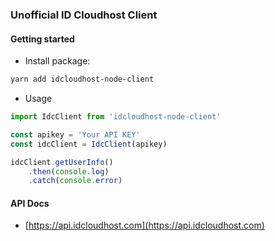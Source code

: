 ### Unofficial ID Cloudhost Client

#### Getting started
- Install package:

```bash
yarn add idcloudhost-node-client
```

- Usage
```typescript
import IdcClient from 'idcloudhost-node-client'

const apikey = 'Your API KEY'
const idcClient = IdcClient(apikey)

idcClient.getUserInfo()
    .then(console.log)
    .catch(console.error)
```

#### API Docs
- [https://api.idcloudhost.com](https://api.idcloudhost.com)
